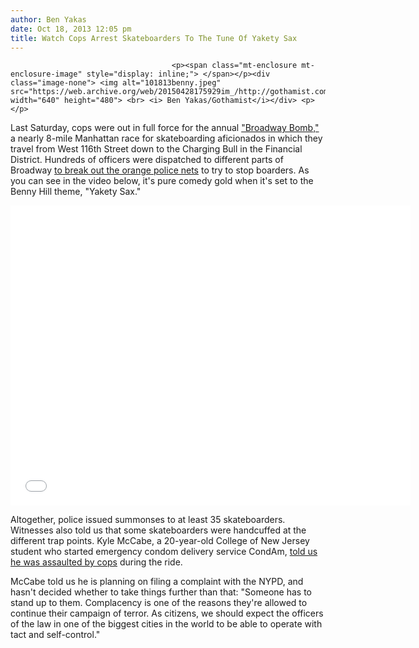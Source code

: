 ```yaml
---
author: Ben Yakas
date: Oct 18, 2013 12:05 pm
title: Watch Cops Arrest Skateboarders To The Tune Of Yakety Sax
---
```


	
										<p><span class="mt-enclosure mt-enclosure-image" style="display: inline;"> </span></p><div class="image-none"> <img alt="101813benny.jpeg" src="https://web.archive.org/web/20150428175929im_/http://gothamist.com/attachments/byakas/101813benny.jpeg" width="640" height="480"> <br> <i> Ben Yakas/Gothamist</i></div> <p></p>

<p>Last Saturday, cops were out in full force for the annual <a href="https://web.archive.org/web/20150428175929/http://gothamist.com/tags/broadwaybomb">&quot;Broadway Bomb,&quot;</a> a nearly 8-mile Manhattan race for skateboarding aficionados in which they travel from West 116th Street down to the Charging Bull in the Financial District. Hundreds of officers were dispatched to different parts of Broadway <a href="https://web.archive.org/web/20150428175929/http://gothamist.com/2013/10/12/photos_cops_set_up_traps_to_stop_br.php#photo-1">to break out the orange police nets</a> to try to stop boarders. As you can see in the video below, it&apos;s pure comedy gold when it&apos;s set to the Benny Hill theme, &quot;Yakety Sax.&quot;</p>

<p><iframe width="640" height="480" src="//web.archive.org/web/20150428175929if_/http://www.youtube.com/embed/2cF8oA0zn7A" frameborder="0" allowfullscreen></iframe></p>

<p>Altogether, police issued summonses to at least 35 skateboarders. Witnesses also told us that some skateboarders were handcuffed at the different trap points. Kyle McCabe, a 20-year-old College of New Jersey student who started emergency condom delivery service CondAm, <a href="https://web.archive.org/web/20150428175929/http://gothamist.com/2013/10/13/videos_skateboarder_says_cops_assau.php">told us he was assaulted by cops</a> during the ride. </p>

<p>McCabe told us he is planning on filing a complaint with the NYPD, and hasn&apos;t decided whether to take things further than that: &quot;Someone has to stand up to them. Complacency is one of the reasons they&apos;re allowed to continue their campaign of terror. As citizens, we should expect the officers of the law in one of the biggest cities in the world to be able to operate with tact and self-control.&quot;</p>					
										
									
				